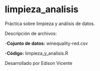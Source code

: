 # limpieza_analisis
Práctica sobre limpieza y análisis de datos.

Descripción de archivos:

-**Cojunto de datos:** winequality-red.csv

-**Código:** limpieza_y_analisis.R

Desarrollado por Edison Vicente
